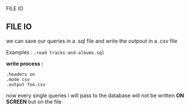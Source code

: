 FILE IO

## FILE IO

we can save our queries in a .sql file
and write the outpout in a .csv file

Examples :
`.read tracks-and-albums.sql`

**write process :** 

```
.headers on
.mode csv
.output foo.csv
```

now every single queries i will pass to the database will not be written **ON SCREEN** but on the file
